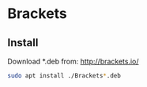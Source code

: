 # Brackets

## Install

Download *.deb from: http://brackets.io/

```bash
sudo apt install ./Brackets*.deb 
```

